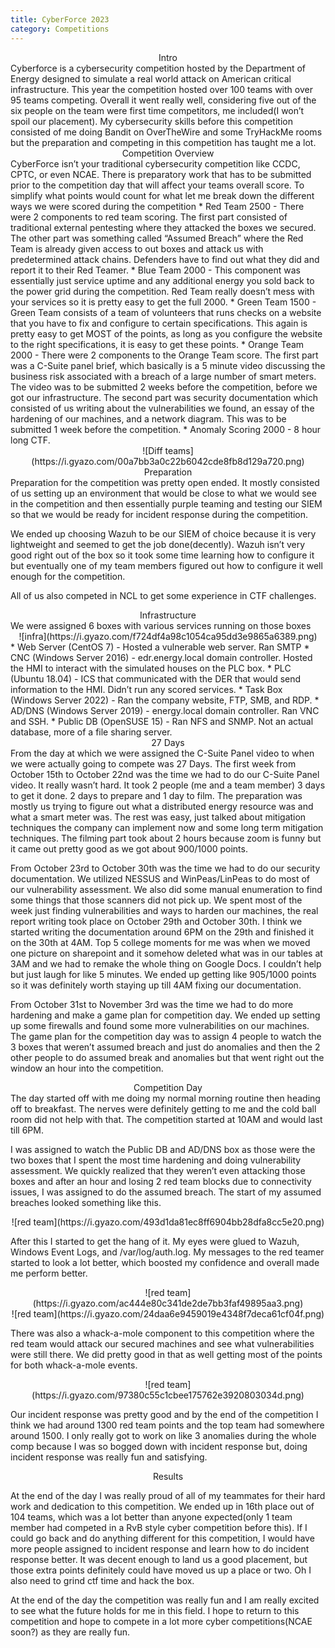 ```yaml
---
title: CyberForce 2023
category: Competitions
---
```

<center>
Intro
</center>
Cyberforce is a cybersecurity competition hosted by the Department of Energy designed to simulate a real world attack on American critical infrastructure. This year the competition hosted over 100 teams with over 95 teams competing. Overall it went really well, considering five out of the six people on the team were first time competitors, me included(I won’t spoil our placement). My cybersecurity skills before this competition consisted of me doing Bandit on OverTheWire and some TryHackMe rooms but the preparation and competing in this competition has taught me a lot.
<!-- more -->

<center>
Competition Overview
</center>
CyberForce isn’t your traditional cybersecurity competition like CCDC, CPTC, or even NCAE. There is preparatory work that has to be submitted prior to the competition day that will affect your teams overall score. To simplify what points would count for what let me break down the different ways we were scored during the competition
* Red Team 2500 - There were 2 components to red team scoring. The first part consisted of traditional external pentesting where they attacked the boxes we secured. The other part was something called “Assumed Breach” where the Red Team is already given access to out boxes and attack us with predetermined attack chains. Defenders have to find out what they did and report it to their Red Teamer.
* Blue Team 2000 - This component was essentially just service uptime and any additional energy you sold back to the power grid during the competition. Red Team really doesn’t mess with your services so it is pretty easy to get the full 2000.
* Green Team 1500 - Green Team consists of a team of volunteers that runs checks on a website that you have to fix and configure to certain specifications. This again is pretty easy to get MOST of the points, as long as you configure the website to the right specifications, it is easy to get these points.
* Orange Team 2000 - There were 2 components to the Orange Team score. The first part was a C-Suite panel brief, which basically is a 5 minute video discussing the business risk associated with a breach of a large number of smart meters. The video was to be submitted 2 weeks before the competition, before we got our infrastructure. The second part was security documentation which consisted of us writing about the vulnerabilities we found, an essay of the hardening of our machines, and a network diagram. This was to be submitted 1 week before the competition.
* Anomaly Scoring 2000 - 8 hour long CTF.
<center>
![Diff teams](https://i.gyazo.com/00a7bb3a0c22b6042cde8fb8d129a720.png)
</center>

<center>
Preparation
</center>
Preparation for the competition was pretty open ended. It mostly consisted of us setting up an environment that would be close to what we would see in the competition and then essentially purple teaming and testing our SIEM so that we would be ready for incident response during the competition. 

We ended up choosing Wazuh to be our SIEM of choice because it is very lightweight and seemed to get the job done(decently). Wazuh isn’t very good right out of the box so it took some time learning how to configure it but eventually one of my team members figured out how to configure it well enough for the competition. 

All of us also competed in NCL to get some experience in CTF challenges.

<center>
Infrastructure
</center>
We were assigned 6 boxes with various services running on those boxes
<center>
![infra](https://i.gyazo.com/f724df4a98c1054ca95dd3e9865a6389.png)
</center>
* Web Server (CentOS 7) -  Hosted a vulnerable web server. Ran SMTP
* CNC (Windows Server 2016) - edr.energy.local domain controller. Hosted the HMI to interact with the simulated houses on the PLC box.
* PLC (Ubuntu 18.04) - ICS that communicated with the DER that would send information to the HMI. Didn’t run any scored services.
* Task Box (Windows Server 2022) - Ran the company website, FTP, SMB, and RDP.
* AD/DNS (Windows Server 2019) - energy.local domain controller. Ran VNC and SSH.
* Public DB (OpenSUSE 15) - Ran NFS and SNMP. Not an actual database, more of a file sharing server.

<center>
27 Days
</center>
From the day at which we were assigned the C-Suite Panel video to when we were actually going to compete was 27 Days. The first week from October 15th to October 22nd was the time we had to do our C-Suite Panel video. It really wasn’t hard. It took 2 people (me and a team member) 3 days to get it done. 2 days to prepare and 1 day to film. The preparation was mostly us trying to figure out what a distributed energy resource was and what a smart meter was. The rest was easy, just talked about mitigation techniques the company can implement now and some long term mitigation techniques. The filming part took about 2 hours because zoom is funny but it came out pretty good as we got about 900/1000 points. 

From October 23rd to October 30th was the time we had to do our security documentation. We utilized NESSUS and WinPeas/LinPeas to do most of our vulnerability assessment. We also did some manual enumeration to find some things that those scanners did not pick up. We spent most of the week just finding vulnerabilities and ways to harden our machines, the real report writing took place on October 29th and October 30th. I think we started writing the documentation around 6PM on the 29th and finished it on the 30th at 4AM. Top 5 college moments for me was when we moved one picture on sharepoint and it somehow deleted what was in our tables at 3AM and we had to remake the whole thing on Google Docs. I couldn’t help but just laugh for like 5 minutes. We ended up getting like 905/1000 points so it was definitely worth staying up till 4AM fixing our documentation.

From October 31st to November 3rd was the time we had to do more hardening and make a game plan for competition day. We ended up setting up some firewalls and found some more vulnerabilities on our machines. The game plan for the competition day was to assign 4 people to watch the 3 boxes that weren’t assumed breach and just do anomalies and then the 2 other people to do assumed break and anomalies but that went right out the window an hour into the competition.

<center>
Competition Day
</center>
The day started off with me doing my normal morning routine then heading off to breakfast. The nerves were definitely getting to me and the cold ball room did not help with that. The competition started at 10AM and would last till 6PM.

I was assigned to watch the Public DB and AD/DNS box as those were the two boxes that I spent the most time hardening and doing vulnerability assessment. We quickly realized that they weren’t even attacking those boxes and after an hour and losing 2 red team blocks due to connectivity issues, I was assigned to do the assumed breach. The start of my assumed breaches looked something like this.

<center>
![red team](https://i.gyazo.com/493d1da81ec8ff6904bb28dfa8cc5e20.png)
</center>

After this I started to get the hang of it. My eyes were glued to Wazuh, Windows Event Logs, and /var/log/auth.log. My messages to the red teamer started to look a lot better, which boosted my confidence and overall made me perform better.

<center>
![red team](https://i.gyazo.com/ac444e80c341de2de7bb3faf49895aa3.png)
</center>

<center>
![red team](https://i.gyazo.com/24daa6e9459019e4348f7deca61cf04f.png)
</center>

There was also a whack-a-mole component to this competition where the red team would attack our secured machines and see what vulnerabilities were still there. We did pretty good in that as well getting most of the points for both whack-a-mole events.

<center>
![red team](https://i.gyazo.com/97380c55c1cbee175762e3920803034d.png)
</center>

Our incident response was pretty good and by the end of the competition I think we had around 1300 red team points and the top team had somewhere around 1500. I only really got to work on like 3 anomalies during the whole comp because I was so bogged down with incident response but, doing incident response was really fun and satisfying.

<center>
Results
</center>

At the end of the day I was really proud of all of my teammates for their hard work and dedication to this competition. We ended up in 16th place out of 104 teams, which was a lot better than anyone expected(only 1 team member had competed in a RvB style cyber competition before this). If I could go back and do anything different for this competition, I would have more people assigned to incident response and learn how to do incident response better. It was decent enough to land us a good placement, but those extra points definitely could have moved us up a place or two. Oh I also need to grind ctf time and hack the box.

At the end of the day the competition was really fun and I am really excited to see what the future holds for me in this field. I hope to return to this competition and hope to compete in a lot more cyber competitions(NCAE soon?) as they are really fun. 
